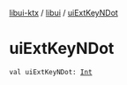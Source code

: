 [libui-ktx](../index.md) / [libui](index.md) / [uiExtKeyNDot](./ui-ext-key-n-dot.md)

# uiExtKeyNDot

`val uiExtKeyNDot: `[`Int`](https://kotlinlang.org/api/latest/jvm/stdlib/kotlin/-int/index.html)